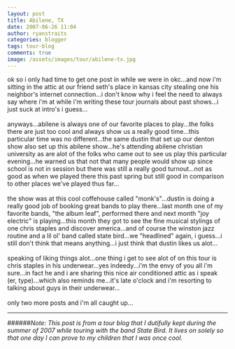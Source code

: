 ```yaml
---
layout: post
title: Abilene, TX
date: 2007-06-26 11:04
author: ryanstraits
categories: blogger
tags: tour-blog
comments: true
image: /assets/images/tour/abilene-tx.jpg
---
```

ok so i only had time to get one post in while we were in okc...and now i'm sitting in the attic at our friend seth's place in kansas city stealing one his neighbor's internet connection...i don't know why i feel the need to always say where i'm at while i'm writing these tour journals about past shows...i just suck at intro's i guess...<br /><br />anyways...abilene is always one of our favorite places to play...the folks there are just too cool and always show us a really good time...this particular time was no different...the same dustin that set up our denton show also set up this abilene show...he's attending abilene christian university as are alot of the folks who came out to see us play this particular evening...he warned us that not that many people would show up since school is not in session but there was still a really good turnout...not as good as when we played there this past spring but still good in comparison to other places we've played thus far...<br /><br />the show was at this cool coffehouse called "monk's"...dustin is doing a really good job of booking great bands to play there...last month one of my favorite bands, "the album leaf", performed there and next month "joy electric" is playing...this month they got to see the fine musical stylings of one chris staples and discover america...and of course the winston jazz routine and a lil ol' band called state bird...we "headlined" again, i guess...i still don't think that means anything...i just think that dustin likes us alot...<br /><br />speaking of liking things alot...one thing i get to see alot of on this tour is chris staples in his underwear...yes indeedy...i'm the envy of you all i'm sure...in fact he and i are sharing this nice air conditioned attic as i speak (er, type)...which also reminds me...it's late o'clock and i'm resorting to talking about guys in their underwear...<br /><br />only two more posts and i'm all caught up...

---

######*Note: This post is from a tour blog that I dutifully kept during the summer of 2007 while touring with the band State Bird. It lives on solely so that one day I can prove to my children that I was once cool.*
